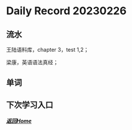 
Daily Record 20230226
=====================

## 流水

王陆语料库，chapter 3，test 1,2；

梁康，英语语法真经；

## 单词



## 下次学习入口



##### [返回Home](../../../README.md)


